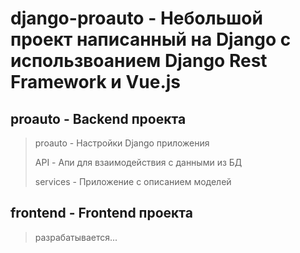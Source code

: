 # django-proauto - Небольшой проект написанный на Django с использвоанием Django Rest Framework и Vue.js
## proauto - Backend проекта
> proauto - Настройки Django приложения
> 
> API - Апи для взаимодействия с данными из БД
> 
> services - Приложение с описанием моделей

## frontend - Frontend проекта
> разрабатывается...